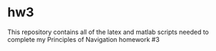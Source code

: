 # hw3
This repository contains all of the latex and matlab scripts needed to complete my Principles of Navigation homework #3
